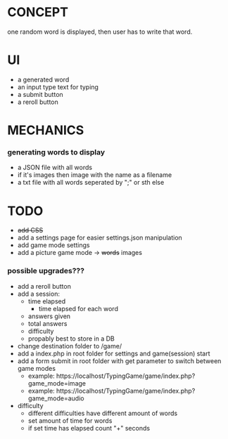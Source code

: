 # CONCEPT

one random word is displayed, then user has to write that word.

# UI
- a generated word
- an input type text for typing
- a submit button 
- a reroll button

# MECHANICS
### generating words to display
- a JSON file with all words
- if it's images then image with the name as a filename
- a txt file with all words seperated by ";" or sth else


# TODO

- ~~add CSS~~
- add a settings page for easier settings.json manipulation
- add game mode settings
- add a picture game mode -> ~~words~~ images

### possible upgrades???
- add a reroll button
- add a session:
    + time elapsed
        + time elapsed for each word
    + answers given
    + total answers
    + difficulty
    + propably best to store in a DB
- change destination folder to /game/
- add a index.php in root folder for settings and game(session) start
- add a form submit in root folder with get parameter to switch between game modes
    + example: https://localhost/TypingGame/game/index.php?game_mode=image
    + example: https://localhost/TypingGame/game/index.php?game_mode=audio
- difficulty
    + different difficulties have different amount of words
    + set amount of time for words
    + if set time has elapsed count "+" seconds